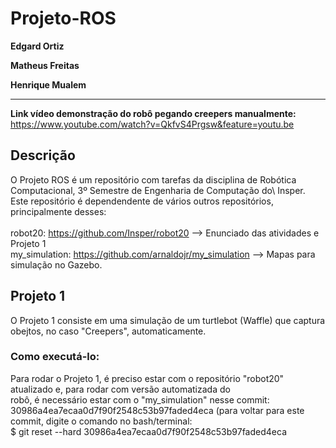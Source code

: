 # Projeto-ROS


**Edgard Ortiz**


**Matheus Freitas**


**Henrique Mualem**

___
**Link vídeo demonstração do robô pegando creepers manualmente:** https://www.youtube.com/watch?v=QkfvS4Prgsw&feature=youtu.be

## Descrição
O Projeto ROS é um repositório com tarefas da disciplina de Robótica Computacional, 3º Semestre de Engenharia de Computação do\ Insper.
Este repositório é dependendente de vários outros repositórios, principalmente desses:\
\
robot20: https://github.com/Insper/robot20 --> Enunciado das atividades e Projeto 1 \
my_simulation: https://github.com/arnaldojr/my_simulation --> Mapas para simulação no Gazebo. 

## Projeto 1
O Projeto 1 consiste em uma simulação de um turtlebot (Waffle) que captura obejtos, no caso "Creepers", automaticamente.
### Como executá-lo:
Para rodar o Projeto 1, é preciso estar com o repositório "robot20" atualizado e, para rodar com versão automatizada do \
robô, é necessário estar com o "my_simulation" nesse commit: 30986a4ea7ecaa0d7f90f2548c53b97faded4eca (para voltar para este 
commit, digite o comando no bash/terminal:\
$ git reset --hard 30986a4ea7ecaa0d7f90f2548c53b97faded4eca
